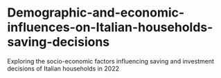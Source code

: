 # Demographic-and-economic-influences-on-Italian-households-saving-decisions
Exploring the socio-economic factors influencing saving and investment decisions of Italian households in 2022
